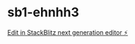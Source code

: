 # sb1-ehnhh3

[Edit in StackBlitz next generation editor ⚡️](https://stackblitz.com/~/github.com/HP3875/sb1-ehnhh3)